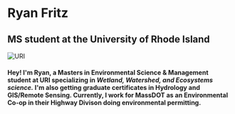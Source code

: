 # **Ryan Fritz**
## MS student at the University of Rhode Island
![URI](https://upload.wikimedia.org/wikipedia/commons/8/80/Rhode_Island_Rams_logo.svg)
#### Hey! I'm Ryan, a Masters in Environmental Science & Management student at URI specializing in _Wetland, Watershed, and Ecosystems science._ I'm also getting graduate certificates in Hydrology and GIS/Remote Sensing. Currently, I work for MassDOT as an Environmental Co-op in their Highway Divison doing environmental permitting. 
